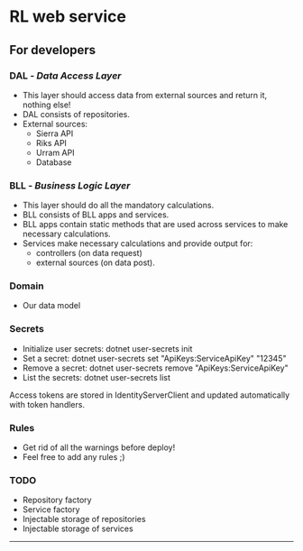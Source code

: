 # RL web service

## For developers

### DAL - <em>Data Access Layer</em>
- This layer should access data from external sources and return it, nothing else!
- DAL consists of repositories.
- External sources:
    - Sierra API
    - Riks API
    - Urram API
    - Database
    
### BLL - <em>Business Logic Layer</em>
- This layer should do all the mandatory calculations.
- BLL consists of BLL apps and services.
- BLL apps contain static methods that are used across services to make necessary calculations.
- Services make necessary calculations and provide output for:
  - controllers (on data request)
  - external sources (on data post).
  
### Domain
- Our data model

### Secrets
- Initialize user secrets: dotnet user-secrets init
- Set a secret: dotnet user-secrets set "ApiKeys:ServiceApiKey" "12345"
- Remove a secret: dotnet user-secrets remove "ApiKeys:ServiceApiKey"
- List the secrets: dotnet user-secrets list

Access tokens are stored in IdentityServerClient and updated automatically with token handlers.

### Rules
- Get rid of all the warnings before deploy!
- Feel free to add any rules ;)

### TODO
- Repository factory
- Service factory
- Injectable storage of repositories
- Injectable storage of services

<hr>